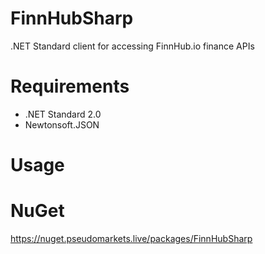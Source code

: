 # FinnHubSharp
.NET Standard client for accessing FinnHub.io finance APIs

# Requirements
* .NET Standard 2.0
* Newtonsoft.JSON

# Usage


# NuGet
https://nuget.pseudomarkets.live/packages/FinnHubSharp 


